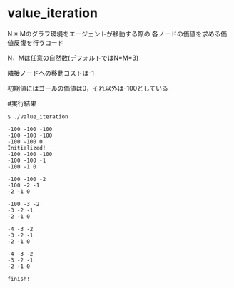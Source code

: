 # value_iteration
N × Mのグラフ環境をエージェントが移動する際の
各ノードの価値を求める価値反復を行うコード

N，Mは任意の自然数(デフォルトではN=M=3)

隣接ノードへの移動コストは-1

初期値にはゴールの価値は0，それ以外は-100としている

#実行結果

  ```
  $ ./value_iteration
  
  -100 -100 -100 
  -100 -100 -100 
  -100 -100 0 
  Initialized!
  -100 -100 -100 
  -100 -100 -1 
  -100 -1 0 
  
  -100 -100 -2 
  -100 -2 -1 
  -2 -1 0 
  
  -100 -3 -2 
  -3 -2 -1 
  -2 -1 0 
  
  -4 -3 -2 
  -3 -2 -1 
  -2 -1 0 
  
  -4 -3 -2 
  -3 -2 -1 
  -2 -1 0 
  
  finish!
  ```